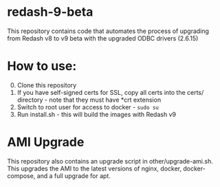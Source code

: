 # redash-9-beta
This repository contains code that automates the process of upgrading from Redash v8 to v9 beta with the upgraded ODBC drivers (2.6.15)

# How to use:
0. Clone this repository
1. If you have self-signed certs for SSL, copy all certs into the certs/ directory - note that they must have *crt extension
2. Switch to root user for access to docker -  `sudo su`
3. Run install.sh - this will build the images with Redash v9 

# AMI Upgrade
This repository also contains an upgrade script in other/upgrade-ami.sh. This upgrades the AMI to the latest versions of nginx, docker, docker-compose, and a full upgrade for apt.
